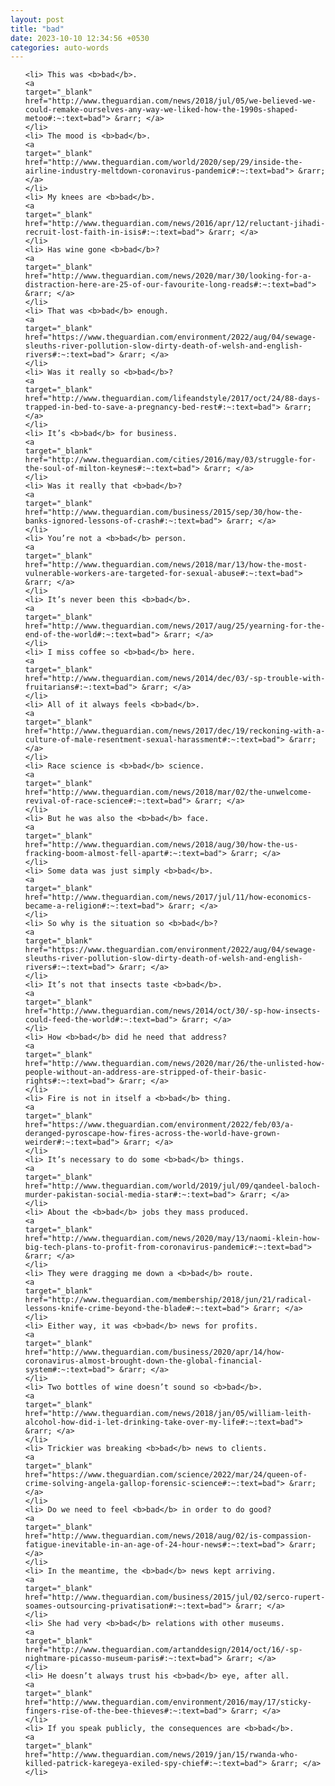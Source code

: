 ```yaml
---
layout: post
title: "bad"
date: 2023-10-10 12:34:56 +0530
categories: auto-words
---
```

<ol>

    <li> This was <b>bad</b>.
    <a 
    target="_blank" 
    href="http://www.theguardian.com/news/2018/jul/05/we-believed-we-could-remake-ourselves-any-way-we-liked-how-the-1990s-shaped-metoo#:~:text=bad"> &rarr; </a>
    </li>
    <li> The mood is <b>bad</b>.
    <a 
    target="_blank" 
    href="http://www.theguardian.com/world/2020/sep/29/inside-the-airline-industry-meltdown-coronavirus-pandemic#:~:text=bad"> &rarr; </a>
    </li>
    <li> My knees are <b>bad</b>.
    <a 
    target="_blank" 
    href="http://www.theguardian.com/news/2016/apr/12/reluctant-jihadi-recruit-lost-faith-in-isis#:~:text=bad"> &rarr; </a>
    </li>
    <li> Has wine gone <b>bad</b>?
    <a 
    target="_blank" 
    href="http://www.theguardian.com/news/2020/mar/30/looking-for-a-distraction-here-are-25-of-our-favourite-long-reads#:~:text=bad"> &rarr; </a>
    </li>
    <li> That was <b>bad</b> enough.
    <a 
    target="_blank" 
    href="https://www.theguardian.com/environment/2022/aug/04/sewage-sleuths-river-pollution-slow-dirty-death-of-welsh-and-english-rivers#:~:text=bad"> &rarr; </a>
    </li>
    <li> Was it really so <b>bad</b>?
    <a 
    target="_blank" 
    href="http://www.theguardian.com/lifeandstyle/2017/oct/24/88-days-trapped-in-bed-to-save-a-pregnancy-bed-rest#:~:text=bad"> &rarr; </a>
    </li>
    <li> It’s <b>bad</b> for business.
    <a 
    target="_blank" 
    href="http://www.theguardian.com/cities/2016/may/03/struggle-for-the-soul-of-milton-keynes#:~:text=bad"> &rarr; </a>
    </li>
    <li> Was it really that <b>bad</b>?
    <a 
    target="_blank" 
    href="http://www.theguardian.com/business/2015/sep/30/how-the-banks-ignored-lessons-of-crash#:~:text=bad"> &rarr; </a>
    </li>
    <li> You’re not a <b>bad</b> person.
    <a 
    target="_blank" 
    href="http://www.theguardian.com/news/2018/mar/13/how-the-most-vulnerable-workers-are-targeted-for-sexual-abuse#:~:text=bad"> &rarr; </a>
    </li>
    <li> It’s never been this <b>bad</b>.
    <a 
    target="_blank" 
    href="http://www.theguardian.com/news/2017/aug/25/yearning-for-the-end-of-the-world#:~:text=bad"> &rarr; </a>
    </li>
    <li> I miss coffee so <b>bad</b> here.
    <a 
    target="_blank" 
    href="http://www.theguardian.com/news/2014/dec/03/-sp-trouble-with-fruitarians#:~:text=bad"> &rarr; </a>
    </li>
    <li> All of it always feels <b>bad</b>.
    <a 
    target="_blank" 
    href="http://www.theguardian.com/news/2017/dec/19/reckoning-with-a-culture-of-male-resentment-sexual-harassment#:~:text=bad"> &rarr; </a>
    </li>
    <li> Race science is <b>bad</b> science.
    <a 
    target="_blank" 
    href="http://www.theguardian.com/news/2018/mar/02/the-unwelcome-revival-of-race-science#:~:text=bad"> &rarr; </a>
    </li>
    <li> But he was also the <b>bad</b> face.
    <a 
    target="_blank" 
    href="http://www.theguardian.com/news/2018/aug/30/how-the-us-fracking-boom-almost-fell-apart#:~:text=bad"> &rarr; </a>
    </li>
    <li> Some data was just simply <b>bad</b>.
    <a 
    target="_blank" 
    href="http://www.theguardian.com/news/2017/jul/11/how-economics-became-a-religion#:~:text=bad"> &rarr; </a>
    </li>
    <li> So why is the situation so <b>bad</b>?
    <a 
    target="_blank" 
    href="https://www.theguardian.com/environment/2022/aug/04/sewage-sleuths-river-pollution-slow-dirty-death-of-welsh-and-english-rivers#:~:text=bad"> &rarr; </a>
    </li>
    <li> It’s not that insects taste <b>bad</b>.
    <a 
    target="_blank" 
    href="http://www.theguardian.com/news/2014/oct/30/-sp-how-insects-could-feed-the-world#:~:text=bad"> &rarr; </a>
    </li>
    <li> How <b>bad</b> did he need that address?
    <a 
    target="_blank" 
    href="http://www.theguardian.com/news/2020/mar/26/the-unlisted-how-people-without-an-address-are-stripped-of-their-basic-rights#:~:text=bad"> &rarr; </a>
    </li>
    <li> Fire is not in itself a <b>bad</b> thing.
    <a 
    target="_blank" 
    href="https://www.theguardian.com/environment/2022/feb/03/a-deranged-pyroscape-how-fires-across-the-world-have-grown-weirder#:~:text=bad"> &rarr; </a>
    </li>
    <li> It’s necessary to do some <b>bad</b> things.
    <a 
    target="_blank" 
    href="http://www.theguardian.com/world/2019/jul/09/qandeel-baloch-murder-pakistan-social-media-star#:~:text=bad"> &rarr; </a>
    </li>
    <li> About the <b>bad</b> jobs they mass produced.
    <a 
    target="_blank" 
    href="http://www.theguardian.com/news/2020/may/13/naomi-klein-how-big-tech-plans-to-profit-from-coronavirus-pandemic#:~:text=bad"> &rarr; </a>
    </li>
    <li> They were dragging me down a <b>bad</b> route.
    <a 
    target="_blank" 
    href="http://www.theguardian.com/membership/2018/jun/21/radical-lessons-knife-crime-beyond-the-blade#:~:text=bad"> &rarr; </a>
    </li>
    <li> Either way, it was <b>bad</b> news for profits.
    <a 
    target="_blank" 
    href="http://www.theguardian.com/business/2020/apr/14/how-coronavirus-almost-brought-down-the-global-financial-system#:~:text=bad"> &rarr; </a>
    </li>
    <li> Two bottles of wine doesn’t sound so <b>bad</b>.
    <a 
    target="_blank" 
    href="http://www.theguardian.com/news/2018/jan/05/william-leith-alcohol-how-did-i-let-drinking-take-over-my-life#:~:text=bad"> &rarr; </a>
    </li>
    <li> Trickier was breaking <b>bad</b> news to clients.
    <a 
    target="_blank" 
    href="https://www.theguardian.com/science/2022/mar/24/queen-of-crime-solving-angela-gallop-forensic-science#:~:text=bad"> &rarr; </a>
    </li>
    <li> Do we need to feel <b>bad</b> in order to do good?
    <a 
    target="_blank" 
    href="http://www.theguardian.com/news/2018/aug/02/is-compassion-fatigue-inevitable-in-an-age-of-24-hour-news#:~:text=bad"> &rarr; </a>
    </li>
    <li> In the meantime, the <b>bad</b> news kept arriving.
    <a 
    target="_blank" 
    href="http://www.theguardian.com/business/2015/jul/02/serco-rupert-soames-outsourcing-privatisation#:~:text=bad"> &rarr; </a>
    </li>
    <li> She had very <b>bad</b> relations with other museums.
    <a 
    target="_blank" 
    href="http://www.theguardian.com/artanddesign/2014/oct/16/-sp-nightmare-picasso-museum-paris#:~:text=bad"> &rarr; </a>
    </li>
    <li> He doesn’t always trust his <b>bad</b> eye, after all.
    <a 
    target="_blank" 
    href="http://www.theguardian.com/environment/2016/may/17/sticky-fingers-rise-of-the-bee-thieves#:~:text=bad"> &rarr; </a>
    </li>
    <li> If you speak publicly, the consequences are <b>bad</b>.
    <a 
    target="_blank" 
    href="http://www.theguardian.com/news/2019/jan/15/rwanda-who-killed-patrick-karegeya-exiled-spy-chief#:~:text=bad"> &rarr; </a>
    </li>